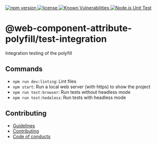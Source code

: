<p>
  <a href="https://www.npmjs.com/package/@web-component-attribute-polyfill/core">
    <img src="https://img.shields.io/npm/v/@web-component-attribute-polyfill/core" alt="npm version">
  </a>

  <a href="https://github.com/rochejul/web-component-attribute-polyfill/blob/main/LICENSE">
    <img src="https://img.shields.io/npm/l/@web-component-attribute-polyfill/core.svg" alt="license">
  </a>

  <a href="https://snyk.io/test/github/rochejul/web-component-attribute-polyfill">
    <img src="https://snyk.io/test/github/rochejul/web-component-attribute-polyfill/badge.svg?targetFile=packages/test-integration/package.json" alt="Known Vulnerabilities">
  </a>

  <a href="https://github.com/rochejul/web-component-attribute-polyfill/actions/workflows/node.js.yml">
    <img src="https://github.com/rochejul/web-component-attribute-polyfill/actions/workflows/node.js.yml/badge.svg" alt="Node.js Unit Test">
  </a>
</p>

# @web-component-attribute-polyfill/test-integration

Integration testing of the polyfill

## Commands

- `npm run dev:linting`: Lint files
- `npm start`: Run a local web server (with https) to show the project
- `npm run test:browser`: Run tests without headless mode
- `npm run test:hedaless`: Run tests with headless mode

## Contributing

- [Guidelines](../../docs/GUIDELINES.md)
- [Contributing](../../docs/CONTRIBUTING.md)
- [Code of conducts](../../docs/CODE_OF_CONDUCTS.md)

